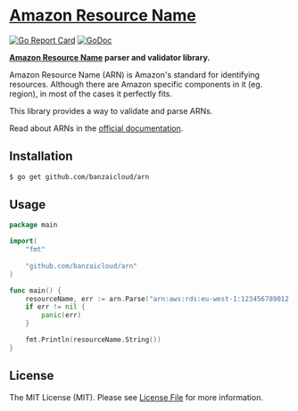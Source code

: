 # [Amazon Resource Name](http://docs.aws.amazon.com/general/latest/gr/aws-arns-and-namespaces.html)

[![Go Report Card](https://goreportcard.com/badge/github.com/goph/arn?style=flat-square)](https://goreportcard.com/report/github.com/banzaicloud/arn)
[![GoDoc](http://img.shields.io/badge/godoc-reference-5272B4.svg?style=flat-square)](https://godoc.org/github.com/banzaicloud/arn)

**[Amazon Resource Name](http://docs.aws.amazon.com/general/latest/gr/aws-arns-and-namespaces.html) parser and validator library.**

Amazon Resource Name (ARN) is Amazon's standard for identifying resources.
Although there are Amazon specific components in it (eg. region), in most of the cases it perfectly fits.

This library provides a way to validate and parse ARNs.

Read about ARNs in the [official documentation](http://docs.aws.amazon.com/general/latest/gr/aws-arns-and-namespaces.html).

## Installation

```bash
$ go get github.com/banzaicloud/arn
```


## Usage

```go
package main

import(
	"fmt"
	
	"github.com/banzaicloud/arn"
)

func main() {
	resourceName, err := arn.Parse("arn:aws:rds:eu-west-1:123456789012:db:mysql-db")
	if err != nil {
		panic(err)
	}

	fmt.Println(resourceName.String())
}
```


## License

The MIT License (MIT). Please see [License File](LICENSE) for more information.
